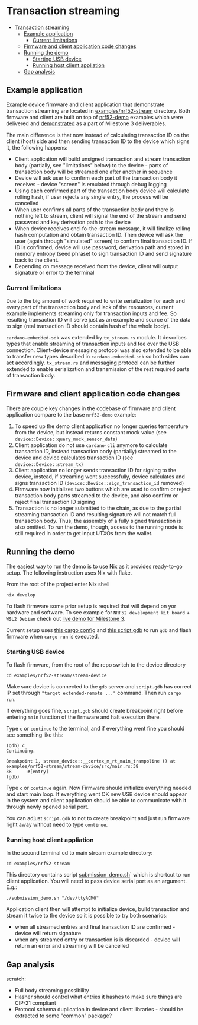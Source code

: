 # Transaction streaming

- [Transaction streaming](#transaction-streaming)
  - [Example application](#example-application)
    - [Current limitations](#current-limitations)
  - [Firmware and client application code changes](#firmware-and-client-application-code-changes)
  - [Running the demo](#running-the-demo)
    - [Starting USB device](#starting-usb-device)
    - [Running host client appliation](#running-host-client-appliation)
  - [Gap analysis](#gap-analysis)

## Example application

Example device firmware and client application that demonstrate transaction streaming are located in [examples/nrf52-stream](./examples/nrf52-stream/) directory. Both firmware and client are built on top of [nrf52-demo](./examples/nrf52-demo/) examples which were delivered and [demonstrated](https://drive.google.com/drive/folders/1P8kPAvXWtOB8tDGSoNAiuJpSlz0tRNEs) as a part of Milestone 3 deliverables.

The main difference is that now instead of calculating transaction ID on the client (host) side and then sending transaction ID to the device which signs it, the following happens:

- Client application will build unsigned transaction and stream transaction body (partially, see "limitations" below) to the device - parts of transaction body will be streamed one after another in sequence
- Device will ask user to confirm each part of the transaction body it receives - device "screen" is emulated through debug logging
- Using each confirmed part of the transaction body device will calculate rolling hash, if user rejects any single entry, the process will be cancelled
- When user confirms all parts of the transaction body and there is nothing left to stream, client will signal the end of the stream and send password and key derivation path to the device
- When device receives end-fo-the-stream message, it will finalize rolling hash computation and obtain transaction ID. Then device will ask the user (again through "simulated" screen) to confirm final transaction ID. If ID is confirmed, device will use password, derivation path and stored in memory entropy (seed phrase) to sign transaction ID and send signature back to the client.
- Depending on message received from the device, client will output signature or error to the terminal

### Current limitations

Due to the big amount of work required to write serialization for each and every part of the transaction body and lack of the resources, current example implements streaming only for transaction inputs and fee. So resulting transaction ID will serve just as an example and source of the data to sign (real transaction ID should contain hash of the whole body).

`cardano-embedded-sdk` was extended by `tx_stream.rs` module. It describes types that enable streaming of transaction inputs and fee over the USB connection. Client-device messaging protocol was also extended to be able to transfer new types described in `cardano-embedded-sdk` so both sides can act accordingly. `tx_stream.rs` and messaging protocol can be further extended to enable serialization and transmission of the rest required parts of transaction body.

## Firmware and client application code changes

There are couple key changes in the codebase of firmware and client application compare to the base `nrf52-demo` example:

1. To speed up the demo client application no longer queries temperature from the device, but instead returns constant mock value (see `device::Device::query_mock_sensor_data`)
2. Client application do not use `cardano-cli` anymore to calculate transaction ID, instead transaction body (partially) streamed to the device and device calculates transaction ID (see `device::Device::stream_tx`)
3. Client application no longer sends transaction ID for signing to the device, instead, if streaming went successfully, device calculates and signs transaction ID (`device::Device::sign_transaction_id` removed)
4. Firmware now initializes two buttons which are used to confirm or reject transaction body parts streamed to the device, and also confirm or reject final transaction ID signing
5. Transaction is no longer submitted to the chain, as due to the partial streaming transaction ID and resulting signature will not match full transaction body. Thus, the assembly of a fully signed transaction is also omitted. To run the demo, though, access to the running node is still required in order to get input UTXOs from the wallet.

## Running the demo

The easiest way to run the demo is to use Nix as it provides ready-to-go setup. The following instruction uses Nix with flake.

From the root of the project enter Nix shell

```shell
nix develop
```

To flash firmware some prior setup is required that will depend on yor hardware and software. To see example for `NRF52 development kit board` + `WSL2 Debian` check out [live demo for Milestone 3](https://drive.google.com/drive/folders/1P8kPAvXWtOB8tDGSoNAiuJpSlz0tRNEs).

Current setup uses [this cargo config](./examples/nrf52-stream/stream-device/.cargo/config.toml) and [this script.gdb](./examples/nrf52-stream/stream-device/script.gdb) to run `gdb` and flash firmware when `cargo run` is executed.

### Starting USB device

To flash firmware, from the root of the repo switch to the device directory

```shell
cd examples/nrf52-stream/stream-device
```

Make sure device is connected to the `gdb` server and `script.gdb` has correct IP set through `"target extended-remote ..."` command. Then run `cargo run`.

If everything goes fine, `script.gdb` should create breakpoint right before entering `main` function of the firmware and halt execution there. 

Type `c` or `continue` to the terminal, and if everything went fine you should see something like this:

```
(gdb) c
Continuing.

Breakpoint 1, stream_device::__cortex_m_rt_main_trampoline () at examples/nrf52-stream/stream-device/src/main.rs:38
38      #[entry]
(gdb) 
```

Type `c` or `continue` again. Now Firmware should initialize everything needed and start main loop. If everything went OK new USB device should appear in the system and client application should be able to communicate with it through newly opened serial port.

You can adjust `script.gdb` to not to create breakpoint and just run firmware right away without need to type `continue`.

### Running host client appliation

In the second terminal cd to main stream example directory:

```shell
cd examples/nrf52-stream
```

This directory contains script [submission_demo.sh](./examples/nrf52-stream/submission_demo.sh)` which is shortcut to run client application. You will need to pass device serial port as an argument. E.g.:

```shell
./submission_demo.sh "/dev/ttyACM0"
```

Application client then will attempt to initialize device, build transaction and stream it twice to the device so it is possible to try both scenarios:

- when all streamed entries and final transaction ID are confirmed - device will return signature
- when any streamed entry or transaction is is discarded - device will return an error and streaming will be cancelled

## Gap analysis

scratch:

- Full body streaming possibility
- Hasher should control what entries it hashes to make sure things are CIP-21 compliant
- Protocol schema duplication in device and client libraries - should be extracted to some "common" package?

